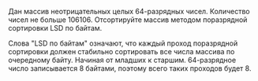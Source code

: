 Дан массив неотрицательных целых 64-разрядных чисел. Количество чисел не больше 106106. Отсортируйте массив методом поразрядной сортировки LSD по байтам.

Слова "LSD по байтам" означают, что каждый проход поразрядной сортировки должен стабильно сортировать все числа массива по очередному байту. Начиная от младших к старшим. 64-разрядное число записывается 8 байтами, поэтому всего таких проходов будет 8.